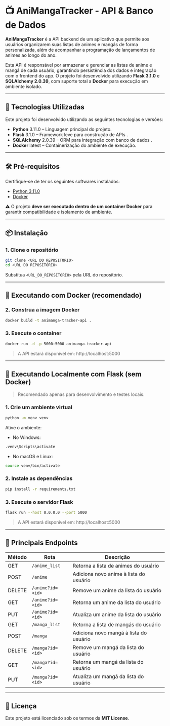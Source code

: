 # 📺 AniMangaTracker - API & Banco de Dados

**AniMangaTracker** é a API backend de um aplicativo que permite aos usuários organizarem suas listas de animes e mangás de forma personalizada, além de acompanhar a programação de lançamentos de animes ao longo do ano.

Esta API é responsável por armazenar e gerenciar as listas de anime e mangá de cada usuário, garantindo persistência dos dados e integração com o frontend do app. O projeto foi desenvolvido utilizando **Flask 3.1.0** e **SQLAlchemy 2.0.39**, com suporte total a **Docker** para execução em ambiente isolado.

---

## 🚀 Tecnologias Utilizadas

Este projeto foi desenvolvido utilizando as seguintes tecnologias e versões:

- **Python** 3.11.0 – Linguagem principal do projeto.
- **Flask** 3.1.0 – Framework leve para construção de APIs .
- **SQLAlchemy** 2.0.39 – ORM para integração com banco de dados .
- **Docker** latest – Containerização do ambiente de execução.

---

## 🛠️ Pré-requisitos

Certifique-se de ter os seguintes softwares instalados:

- [Python 3.11.0](https://www.python.org/downloads/release/python-3110/)
- [Docker](https://www.docker.com/)

⚠️ O projeto **deve ser executado dentro de um container Docker** para garantir compatibilidade e isolamento de ambiente.

---

## 📦 Instalação

### 1. Clone o repositório

```bash
git clone <URL DO REPOSITÓRIO>
cd <URL DO REPOSITÓRIO>
```
Substitua `<URL_DO_REPOSITORIO>` pela URL do repositório.

---

## 🐳 Executando com Docker (recomendado)

### 2. Construa a imagem Docker

```bash
docker build -t animanga-tracker-api .
```

### 3. Execute o container

```bash
docker run -d -p 5000:5000 animanga-tracker-api
```

> A API estará disponível em: http://localhost:5000

---

## 🔧 Executando Localmente com Flask (sem Docker)

> Recomendado apenas para desenvolvimento e testes locais.

### 1. Crie um ambiente virtual

```bash
python -m venv venv
```
Ative o ambiente:

- No Windows:

```bash
.venv\Scripts\activate
```

- No macOS e Linux:

```bash
source venv/bin/activate
```

### 2. Instale as dependências

```bash
pip install -r requirements.txt
```

### 3. Execute o servidor Flask

```bash
flask run --host 0.0.0.0 --port 5000
```

> A API estará disponível em: http://localhost:5000

---

## 🔗 Principais Endpoints

| Método | Rota                            | Descrição                             |
|--------|----------------------------------|----------------------------------------|
| GET    | `/anime_list`                    | Retorna a lista de animes do usuário   |
| POST   | `/anime`                         | Adiciona novo anime à lista do usuário |
| DELETE | `/anime?id=<id>`                 | Remove um anime da lista do usuário    |
| GET    | `/anime?id=<id>`                 | Retorna um anime da lista do usuário   |
| PUT    | `/anime?id=<id>`                 | Atualiza um anime da lista do usuário  |
| GET    | `/manga_list`                    | Retorna a lista de mangás do usuário   |
| POST   | `/manga`                         | Adiciona novo mangá à lista do usuário |
| DELETE | `/manga?id=<id>`                 | Remove um mangá da lista do usuário    |
| GET    | `/manga?id=<id>`                 | Retorna um mangá da lista do usuário   |
| PUT    | `/manga?id=<id>`                 | Atualiza um mangá da lista do usuário  |

---

## 📃 Licença

Este projeto está licenciado sob os termos da **MIT License**.  
